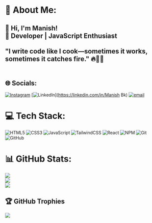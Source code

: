 # 💫 About Me:
## 👋 Hi, I'm Manish!<br> 🚀 Developer | JavaScript Enthusiast<br><br>"I write code like I cook—sometimes it works, sometimes it catches fire." 🔥👨‍🍳<br><br>


## 🌐 Socials:
[![Instagram](https://img.shields.io/badge/Instagram-%23E4405F.svg?logo=Instagram&logoColor=white)](https://instagram.com/nishh.js) [![LinkedIn](https://img.shields.io/badge/LinkedIn-%230077B5.svg?logo=linkedin&logoColor=white)](https://linkedin.com/in/Manish Bk) [![email](https://img.shields.io/badge/Email-D14836?logo=gmail&logoColor=white)](mailto:issacneedscoffee@gmail.com) 

# 💻 Tech Stack:
![HTML5](https://img.shields.io/badge/html5-%23E34F26.svg?style=for-the-badge&logo=html5&logoColor=white) ![CSS3](https://img.shields.io/badge/css3-%231572B6.svg?style=for-the-badge&logo=css3&logoColor=white) ![JavaScript](https://img.shields.io/badge/javascript-%23323330.svg?style=for-the-badge&logo=javascript&logoColor=%23F7DF1E) ![TailwindCSS](https://img.shields.io/badge/tailwindcss-%2338B2AC.svg?style=for-the-badge&logo=tailwind-css&logoColor=white) ![React](https://img.shields.io/badge/react-%2320232a.svg?style=for-the-badge&logo=react&logoColor=%2361DAFB) ![NPM](https://img.shields.io/badge/NPM-%23CB3837.svg?style=for-the-badge&logo=npm&logoColor=white) ![Git](https://img.shields.io/badge/git-%23F05033.svg?style=for-the-badge&logo=git&logoColor=white) ![GitHub](https://img.shields.io/badge/github-%23121011.svg?style=for-the-badge&logo=github&logoColor=white)
# 📊 GitHub Stats:
![](https://github-readme-stats.vercel.app/api?username=nishhcodes&theme=gruvbox&hide_border=true&include_all_commits=false&count_private=false)<br/>
![](https://nirzak-streak-stats.vercel.app/?user=nishhcodes&theme=gruvbox&hide_border=true)<br/>
![](https://github-readme-stats.vercel.app/api/top-langs/?username=nishhcodes&theme=gruvbox&hide_border=true&include_all_commits=false&count_private=false&layout=compact)

## 🏆 GitHub Trophies
![](https://github-profile-trophy.vercel.app/?username=nishhcodes&theme=gruvbox&no-frame=true&no-bg=true&margin-w=4)

<!-- Proudly created with GPRM ( https://gprm.itsvg.in ) -->
